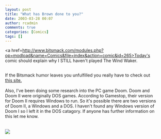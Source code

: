 ```yaml
---
layout: post
title: "What has Brown done to you?"
date: 2003-03-28 00:07
author: rcadmin
comments: true
categories: [Comics]
tags: []
---
```

<a href=http://www.bitsmack.com/modules.php?op=modload&name=Comics&file=index&action=comic&id=265>Today's comic</a> should explain why I STILL haven't played The Wind Waker.
<br />

<br />
If the Bitsmack humor leaves you unfulfilled you really have to check out <a href=http://www.houstonjusticenotwar.org/articles/terrorist_attack/index.html>this site.</a>
<br />

<br />
Also, I've been doing some research into the PC game Doom. Doom and Doom II were originally DOS games. According to Gamestop, their version for Doom II requires Windows to run. So it's possible there are two versions of Doom II, a Windows and a  DOS. I haven't found any Windows version of Doom I so I left it in the DOS catagory. If anyone has further information on this let me know.
<br />
<Br><br><!--more--><img src='/wp/wp-content/comics/20030328.gif' alt'' />
